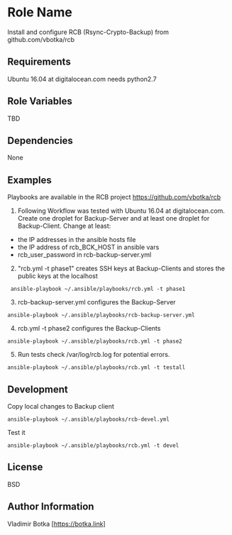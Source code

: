Role Name
=========

Install and configure RCB (Rsync-Crypto-Backup) from github.com/vbotka/rcb


Requirements
------------

Ubuntu 16.04 at digitalocean.com needs python2.7


Role Variables
--------------

TBD


Dependencies
------------

None


Examples
----------------

Playbooks are available in the RCB project https://github.com/vbotka/rcb


1) Following Workflow was tested with Ubuntu 16.04 at digitalocean.com. Create one droplet for Backup-Server and at least one droplet for Backup-Client. Change at least:
- the IP addresses in the ansible hosts file
- the IP address of rcb_BCK_HOST in ansible vars
- rcb_user_password in rcb-backup-server.yml

2) "rcb.yml -t phase1" creates SSH keys at Backup-Clients and stores the public keys at the localhost

```
 ansible-playbook ~/.ansible/playbooks/rcb.yml -t phase1
```

3) rcb-backup-server.yml configures the Backup-Server

```
ansible-playbook ~/.ansible/playbooks/rcb-backup-server.yml
```

4) rcb.yml -t phase2 configures the Backup-Clients

```
ansible-playbook ~/.ansible/playbooks/rcb.yml -t phase2
```

5) Run tests check /var/log/rcb.log for potential errors.

```
ansible-playbook ~/.ansible/playbooks/rcb.yml -t testall
```    

Development
-----------

Copy local changes to Backup client

```
ansible-playbook ~/.ansible/playbooks/rcb-devel.yml
```

Test it

```
ansible-playbook ~/.ansible/playbooks/rcb.yml -t devel
```

License
-------

BSD

Author Information
------------------

Vladimir Botka [https://botka.link]
